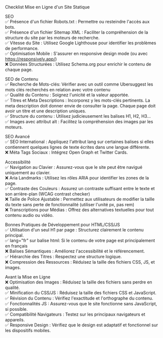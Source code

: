 Checklist Mise en Ligne d'un Site Statique<br>

SEO <br>
✅ Présence d'un fichier Robots.txt : Permettre ou resteindre l'accès aux bots. <br>
✅ Présence d'un fichier Sitemap XML : Faciliter la compréhension de la structure du site par les moteurs de recherche.<br>
✅ Vitesse du Site : Utilisez Google Lighthouse pour identifier les problèmes de performance. <br>
✅ Optimisation Mobile : S'assurer en responsive design mode (ou avec https://responsively.app/) <br>
❌ Données Structurées : Utilisez Schema.org pour enrichir le contenu de chaque page. <br>

SEO de Contenu <br>
✅ Recherche de Mots-clés: Vérifier avec un outil comme Ubersuggest les mots clés recherchés en relation avec votre contenu <br>
✅ Qualité du Contenu : Soignez l'unicité et la valeur apportée. <br>
✅ Titres et Meta Descriptions : Incorporez y les mots-clés pertinents. La meta description doit donner envie de consulter la page. Chaque page doit avoir un titre et une description uniques. <br>
✅ Structure du contenu : Utilisez judicieusement les balises H1, H2, H3... <br>
✅ Images avec attribut alt : Facilitez la compréhension des images par les moteurs. <br>

SEO Avancé <br>
✅ SEO International : Appliquez l'attribut lang sur certaines balises si elles contiennent quelques lignes de texte écrites dans une langue différente. <br>
❌ Méta Tags Sociaux : Intégrez Open Graph et Twitter Cards. <br>

Accessibilité <br>
✅ Navigation au Clavier : Assurez-vous que le site peut être navigué uniquement au clavier.<br>
❌ Aria Landmarks : Utilisez les rôles ARIA pour identifier les zones de la page.<br>
✅ Contraste des Couleurs : Assurez un contraste suffisant entre le texte et son arrière-plan (WCAG contrast checker)<br>
❌ Taille de Police Ajustable : Permettez aux utilisateurs de modifier la taille du texte sans perte de fonctionnalité (utiliser l'unité px, pas rem)<br>
❌ Transcriptions pour Médias : Offrez des alternatives textuelles pour tout contenu audio ou vidéo.<br>

Bonnes Pratiques de Développement pour HTML/CSS/JS<br>
✅ Utilisation d'un seul H1 par page : Structurez clairement le contenu principal.<br>
✅ lang="fr" sur balise html: Si le contenu de votre page est principalement en français<br>
❌ Balises Sémantiques : Améliorez l'accessibilité et le référencement.<br>
✅ Hiérarchie des Titres : Respectez une structure logique.<br>
❌ Compression des Ressources : Réduisez la taille des fichiers CSS, JS, et images.<br>

Avant la Mise en Ligne<br>
❌ Optimisation des Images : Réduisez la taille des fichiers sans perdre en qualité.<br>
✅ Minification du CSS/JS : Réduisez la taille des fichiers CSS et JavaScript.<br>
✅ Révision du Contenu : Vérifiez l'exactitude et l'orthographe du contenu.<br>
✅ Fonctionnalités JS : Assurez-vous que le site fonctionne sans JavaScript, si possible.<br>
✅ Compatibilité Navigateurs : Testez sur les principaux navigateurs et appareils.<br>
✅ Responsive Design : Vérifiez que le design est adaptatif et fonctionnel sur les dispositifs mobiles.<br>